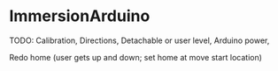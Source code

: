 # ImmersionArduino
TODO:
Calibration,
Directions,
Detachable or user level,
Arduino power,

Redo home (user gets up and down; set home at move start location)
